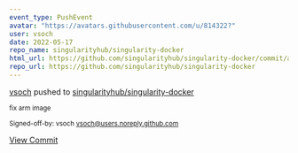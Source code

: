 ```yaml
---
event_type: PushEvent
avatar: "https://avatars.githubusercontent.com/u/814322?"
user: vsoch
date: 2022-05-17
repo_name: singularityhub/singularity-docker
html_url: https://github.com/singularityhub/singularity-docker/commit/af381f87be5b2cebf4977d33e7543e4ec6a0567b
repo_url: https://github.com/singularityhub/singularity-docker
---
```


<a href='https://github.com/vsoch' target='_blank'>vsoch</a> pushed to <a href='https://github.com/singularityhub/singularity-docker' target='_blank'>singularityhub/singularity-docker</a>

<small>fix arm image

Signed-off-by: vsoch <vsoch@users.noreply.github.com></small>

<a href='https://github.com/singularityhub/singularity-docker/commit/af381f87be5b2cebf4977d33e7543e4ec6a0567b' target='_blank'>View Commit</a>